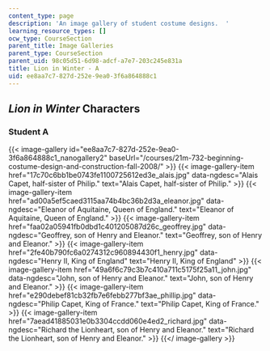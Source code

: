 ```yaml
---
content_type: page
description: 'An image gallery of student costume designs.  '
learning_resource_types: []
ocw_type: CourseSection
parent_title: Image Galleries
parent_type: CourseSection
parent_uid: 98c05d51-6d98-adcf-a7e7-203c245e831a
title: Lion in Winter - A
uid: ee8aa7c7-827d-252e-9ea0-3f6a864888c1
---
```


_Lion in Winter_ Characters
---------------------------

### Student A
{{< image-gallery id="ee8aa7c7-827d-252e-9ea0-3f6a864888c1_nanogallery2" baseUrl="/courses/21m-732-beginning-costume-design-and-construction-fall-2008/" >}}
{{< image-gallery-item href="17c70c6bb1be0743fe1100725612ed3e_alais.jpg" data-ngdesc="Alais Capet, half-sister of Philip." text="Alais Capet, half-sister of Philip." >}}
{{< image-gallery-item href="ad00a5ef5caed3115aa74b4bc36b2d3a_eleanor.jpg" data-ngdesc="Eleanor of Aquitaine, Queen of England." text="Eleanor of Aquitaine, Queen of England." >}}
{{< image-gallery-item href="faa02a05941fb0dbd1c401205087d26c_geoffrey.jpg" data-ngdesc="Geoffrey, son of Henry and Eleanor." text="Geoffrey, son of Henry and Eleanor." >}}
{{< image-gallery-item href="2fe40b790fc6a0274312c960894430f1_henry.jpg" data-ngdesc="Henry II, King of England" text="Henry II, King of England" >}}
{{< image-gallery-item href="49a6f6c79c3b7c410a711c5175f25a11_john.jpg" data-ngdesc="John, son of Henry and Eleanor." text="John, son of Henry and Eleanor." >}}
{{< image-gallery-item href="e290debef81cb32fb7e6febb277bf3ae_phillip.jpg" data-ngdesc="Philip Capet, King of France." text="Philip Capet, King of France." >}}
{{< image-gallery-item href="7aead41885031e0b3304ccdd060e4ed2_richard.jpg" data-ngdesc="Richard the Lionheart, son of Henry and Eleanor." text="Richard the Lionheart, son of Henry and Eleanor." >}}
{{</ image-gallery >}}